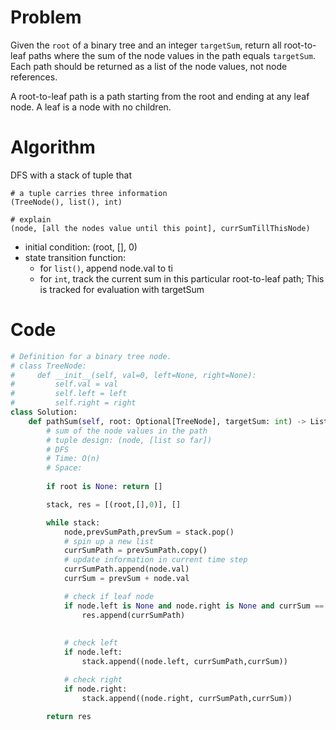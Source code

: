 # Problem

Given the `root` of a binary tree and an integer `targetSum`, return all root-to-leaf paths where the sum of the node values in the path equals `targetSum`. Each path should be returned as a list of the node values, not node references.

A root-to-leaf path is a path starting from the root and ending at any leaf node. A leaf is a node with no children.


# Algorithm

DFS with a stack of tuple that 
```
# a tuple carries three information
(TreeNode(), list(), int)

# explain
(node, [all the nodes value until this point], currSumTillThisNode)
```

- initial condition: (root, [], 0)
- state transition function:
  - for `list()`, append node.val to ti
  - for `int`, track the current sum in this particular root-to-leaf path; This is tracked for evaluation with targetSum




# Code

```python
# Definition for a binary tree node.
# class TreeNode:
#     def __init__(self, val=0, left=None, right=None):
#         self.val = val
#         self.left = left
#         self.right = right
class Solution:
    def pathSum(self, root: Optional[TreeNode], targetSum: int) -> List[List[int]]:
        # sum of the node values in the path
        # tuple design: (node, [list so far])
        # DFS
        # Time: O(n)
        # Space:
        
        if root is None: return []

        stack, res = [(root,[],0)], []

        while stack:
            node,prevSumPath,prevSum = stack.pop()
            # spin up a new list
            currSumPath = prevSumPath.copy()
            # update information in current time step
            currSumPath.append(node.val)
            currSum = prevSum + node.val

            # check if leaf node
            if node.left is None and node.right is None and currSum == targetSum:
                res.append(currSumPath)
                
                                
            # check left
            if node.left:
                stack.append((node.left, currSumPath,currSum))

            # check right
            if node.right:
                stack.append((node.right, currSumPath,currSum))

        return res
        
```